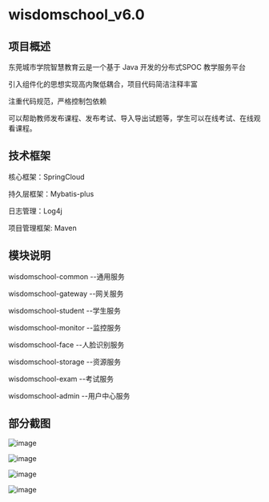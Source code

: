 # wisdomschool_v6.0

## 项目概述
东莞城市学院智慧教育云是一个基于 Java 开发的分布式SPOC 教学服务平台

引入组件化的思想实现高内聚低耦合，项目代码简洁注释丰富

注重代码规范，严格控制包依赖

可以帮助教师发布课程、发布考试、导入导出试题等，学生可以在线考试、在线观看课程。


## 技术框架

核心框架：SpringCloud

持久层框架：Mybatis-plus

日志管理：Log4j

项目管理框架: Maven


## 模块说明

wisdomschool-common --通用服务

wisdomschool-gateway --网关服务

wisdomschool-student --学生服务

wisdomschool-monitor --监控服务

wisdomschool-face --人脸识别服务

wisdomschool-storage --资源服务

wisdomschool-exam --考试服务

wisdomschool-admin --用户中心服务


## 部分截图
![image](https://user-images.githubusercontent.com/102538277/224006202-93572c63-c248-4a99-82fb-cb7156ebb546.png)

![image](https://user-images.githubusercontent.com/102538277/224006530-3be46ad7-fcab-481f-8a6e-710a024cfe59.png)

![image](https://user-images.githubusercontent.com/102538277/224006299-8e14461e-5234-41db-a338-b539ee18003d.png)

![image](https://user-images.githubusercontent.com/102538277/224006924-a6be615c-52bc-483e-96c1-4f620a90113d.png)
